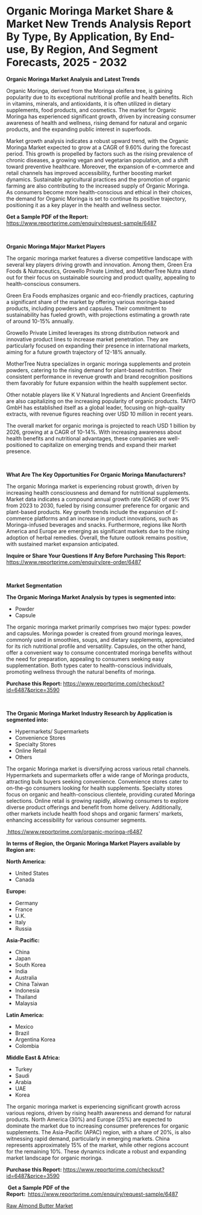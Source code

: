 <p><h1>Organic Moringa Market Share & Market New Trends Analysis Report By Type, By Application, By End-use, By Region, And Segment Forecasts, 2025 - 2032</h1></p><p><strong>Organic Moringa Market Analysis and Latest Trends</strong></p>
<p><p>Organic Moringa, derived from the Moringa oleifera tree, is gaining popularity due to its exceptional nutritional profile and health benefits. Rich in vitamins, minerals, and antioxidants, it is often utilized in dietary supplements, food products, and cosmetics. The market for Organic Moringa has experienced significant growth, driven by increasing consumer awareness of health and wellness, rising demand for natural and organic products, and the expanding public interest in superfoods.</p><p>Market growth analysis indicates a robust upward trend, with the Organic Moringa Market expected to grow at a CAGR of 9.60% during the forecast period. This growth is propelled by factors such as the rising prevalence of chronic diseases, a growing vegan and vegetarian population, and a shift toward preventive healthcare. Moreover, the expansion of e-commerce and retail channels has improved accessibility, further boosting market dynamics. Sustainable agricultural practices and the promotion of organic farming are also contributing to the increased supply of Organic Moringa. As consumers become more health-conscious and ethical in their choices, the demand for Organic Moringa is set to continue its positive trajectory, positioning it as a key player in the health and wellness sector.</p></p>
<p><strong>Get a Sample PDF of the Report:&nbsp;</strong> <a href="https://www.reportprime.com/enquiry/request-sample/6487?utm_campaign=2931&utm_medium=2&utm_source=Github&utm_content=ia&utm_term=19032025&utm_id=organic-moringa">https://www.reportprime.com/enquiry/request-sample/6487</a></p>
<p>&nbsp;</p>
<p><strong>Organic Moringa Major Market Players</strong></p>
<p><p>The organic moringa market features a diverse competitive landscape with several key players driving growth and innovation. Among them, Green Era Foods & Nutraceutics, Growello Private Limited, and MotherTree Nutra stand out for their focus on sustainable sourcing and product quality, appealing to health-conscious consumers.</p><p>Green Era Foods emphasizes organic and eco-friendly practices, capturing a significant share of the market by offering various moringa-based products, including powders and capsules. Their commitment to sustainability has fueled growth, with projections estimating a growth rate of around 10-15% annually.</p><p>Growello Private Limited leverages its strong distribution network and innovative product lines to increase market penetration. They are particularly focused on expanding their presence in international markets, aiming for a future growth trajectory of 12-18% annually. </p><p>MotherTree Nutra specializes in organic moringa supplements and protein powders, catering to the rising demand for plant-based nutrition. Their consistent performance in revenue growth and brand recognition positions them favorably for future expansion within the health supplement sector.</p><p>Other notable players like K V Natural Ingredients and Ancient Greenfields are also capitalizing on the increasing popularity of organic products. TAIYO GmbH has established itself as a global leader, focusing on high-quality extracts, with revenue figures reaching over USD 10 million in recent years.</p><p>The overall market for organic moringa is projected to reach USD 1 billion by 2026, growing at a CAGR of 10-14%. With increasing awareness about health benefits and nutritional advantages, these companies are well-positioned to capitalize on emerging trends and expand their market presence.</p></p>
<p>&nbsp;</p>
<p><strong>What Are The Key Opportunities For Organic Moringa Manufacturers?</strong></p>
<p><p>The organic Moringa market is experiencing robust growth, driven by increasing health consciousness and demand for nutritional supplements. Market data indicates a compound annual growth rate (CAGR) of over 9% from 2023 to 2030, fueled by rising consumer preference for organic and plant-based products. Key growth trends include the expansion of E-commerce platforms and an increase in product innovations, such as Moringa-infused beverages and snacks. Furthermore, regions like North America and Europe are emerging as significant markets due to the rising adoption of herbal remedies. Overall, the future outlook remains positive, with sustained market expansion anticipated.</p></p>
<p><strong>Inquire or Share Your Questions If Any Before Purchasing This Report:</strong> <a href="https://www.reportprime.com/enquiry/pre-order/6487?utm_campaign=2931&utm_medium=2&utm_source=Github&utm_content=ia&utm_term=19032025&utm_id=organic-moringa">https://www.reportprime.com/enquiry/pre-order/6487</a></p>
<p>&nbsp;</p>
<p><strong>Market Segmentation</strong></p>
<p><strong>The Organic Moringa Market Analysis by types is segmented into:</strong></p>
<p><ul><li>Powder</li><li>Capsule</li></ul></p>
<p><p>The organic moringa market primarily comprises two major types: powder and capsules. Moringa powder is created from ground moringa leaves, commonly used in smoothies, soups, and dietary supplements, appreciated for its rich nutritional profile and versatility. Capsules, on the other hand, offer a convenient way to consume concentrated moringa benefits without the need for preparation, appealing to consumers seeking easy supplementation. Both types cater to health-conscious individuals, promoting wellness through the natural benefits of moringa.</p></p>
<p><strong>Purchase this Report:&nbsp;</strong><a href="https://www.reportprime.com/checkout?id=6487&price=3590&utm_campaign=2931&utm_medium=2&utm_source=Github&utm_content=ia&utm_term=19032025&utm_id=organic-moringa">https://www.reportprime.com/checkout?id=6487&price=3590</a></p>
<p>&nbsp;</p>
<p><strong>The Organic Moringa Market Industry Research by Application is segmented into:</strong></p>
<p><ul><li>Hypermarkets/ Supermarkets</li><li>Convenience Stores</li><li>Specialty Stores</li><li>Online Retail</li><li>Others</li></ul></p>
<p><p>The organic Moringa market is diversifying across various retail channels. Hypermarkets and supermarkets offer a wide range of Moringa products, attracting bulk buyers seeking convenience. Convenience stores cater to on-the-go consumers looking for health supplements. Specialty stores focus on organic and health-conscious clientele, providing curated Moringa selections. Online retail is growing rapidly, allowing consumers to explore diverse product offerings and benefit from home delivery. Additionally, other markets include health food shops and organic farmers' markets, enhancing accessibility for various consumer segments.</p></p>
<p><a href="https://www.reportprime.com/organic-moringa-r6487?utm_campaign=2931&utm_medium=2&utm_source=Github&utm_content=ia&utm_term=19032025&utm_id=organic-moringa">&nbsp;https://www.reportprime.com/organic-moringa-r6487</a></p>
<p><strong>In terms of Region, the Organic Moringa Market Players available by Region are:</strong></p>
<p>
    <p> <strong> North America: </strong>
        <ul>
            <li>United States</li>
            <li>Canada</li>
        </ul>
        </p> 
    <p> <strong> Europe: </strong>
        <ul>
            <li>Germany</li>
            <li>France</li>
            <li>U.K.</li>
            <li>Italy</li>
            <li>Russia</li>
        </ul>
        </p> 
    <p> <strong> Asia-Pacific: </strong>
        <ul>
            <li>China</li>
            <li>Japan</li>
            <li>South Korea</li>
            <li>India</li>
            <li>Australia</li>
            <li>China Taiwan</li>
            <li>Indonesia</li>
            <li>Thailand</li>
            <li>Malaysia</li>
        </ul>
        </p> 
    <p> <strong> Latin America: </strong>
        <ul>
            <li>Mexico</li>
            <li>Brazil</li>
            <li>Argentina Korea</li>
            <li>Colombia</li>
        </ul>
        </p> 
    <p> <strong> Middle East & Africa: </strong>
        <ul>
            <li>Turkey</li>
            <li>Saudi</li>
            <li>Arabia</li>
            <li>UAE</li>
            <li>Korea</li>
        </ul>
    </p>
    </p>
<p><p>The organic moringa market is experiencing significant growth across various regions, driven by rising health awareness and demand for natural products. North America (30%) and Europe (25%) are expected to dominate the market due to increasing consumer preferences for organic supplements. The Asia-Pacific (APAC) region, with a share of 20%, is also witnessing rapid demand, particularly in emerging markets. China represents approximately 15% of the market, while other regions account for the remaining 10%. These dynamics indicate a robust and expanding market landscape for organic moringa.</p></p>
<p><strong>Purchase this Report: </strong><a href="https://www.reportprime.com/checkout?id=6487&price=3590&utm_campaign=2931&utm_medium=2&utm_source=Github&utm_content=ia&utm_term=19032025&utm_id=organic-moringa">https://www.reportprime.com/checkout?id=6487&price=3590</a></p>
<p>&nbsp;<strong>Get a Sample PDF of the Report:&nbsp;&nbsp;</strong><a href="https://www.reportprime.com/enquiry/request-sample/6487?utm_campaign=2931&utm_medium=2&utm_source=Github&utm_content=ia&utm_term=19032025&utm_id=organic-moringa">https://www.reportprime.com/enquiry/request-sample/6487</a></p>
<p><strong></strong></p>
<p><p><a href="https://github.com/siriyagayo/Market-Research-Report-List-1/blob/main/raw-almond-butter-market.md?utm_campaign=2931&utm_medium=2&utm_source=Github&utm_content=ia&utm_term=19032025&utm_id=organic-moringa">Raw Almond Butter Market</a></p></p>